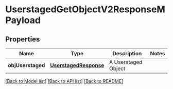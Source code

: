 # UserstagedGetObjectV2ResponseMPayload

## Properties
Name | Type | Description | Notes
------------ | ------------- | ------------- | -------------
**objUserstaged** | [**UserstagedResponse**](UserstagedResponse.md) | A Userstaged Object | 

[[Back to Model list]](../README.md#documentation-for-models) [[Back to API list]](../README.md#documentation-for-api-endpoints) [[Back to README]](../README.md)


